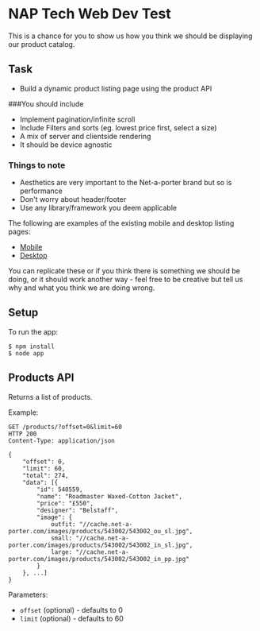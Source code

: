 # NAP Tech Web Dev Test

This is a chance for you to show us how you think we should be displaying our product catalog.

## Task

* Build a dynamic product listing page using the product API

###You should include 
 
* Implement pagination/infinite scroll
* Include Filters and sorts (eg. lowest price first, select a size)
* A mix of server and clientside rendering
* It should be device agnostic

### Things to note

* Aesthetics are very important to the Net-a-porter brand but so is performance
* Don't worry about header/footer
* Use any library/framework you deem applicable

The following are examples of the existing mobile and desktop listing pages:

* [Mobile](public/mobile.jpg)
* [Desktop](public/desktop.jpg)

You can replicate these or if you think there is something we should be doing, or it should work another way - feel free to be creative but tell us why and what you think we are doing wrong.


## Setup

To run the app:

```shell
$ npm install
$ node app
```

## Products API

Returns a list of products. 

Example:

```
GET /products/?offset=0&limit=60
HTTP 200
Content-Type: application/json

{
    "offset": 0,
    "limit": 60,
    "total": 274,
    "data": [{
        "id": 540559,
        "name": "Roadmaster Waxed-Cotton Jacket",
        "price": "£550",
        "designer": "Belstaff",
        "image": {
            outfit: "//cache.net-a-porter.com/images/products/543002/543002_ou_sl.jpg",
            small: "//cache.net-a-porter.com/images/products/543002/543002_in_sl.jpg",
            large: "//cache.net-a-porter.com/images/products/543002/543002_in_pp.jpg"
        }
    }, ...]
}
```

Parameters:

* `offset` (optional) - defaults to 0
* `limit` (optional) - defaults to 60
